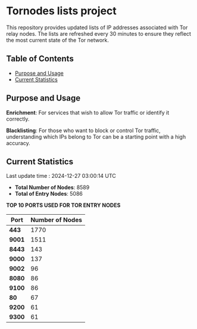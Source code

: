 # Tornodes lists project

This repository provides updated lists of IP addresses associated with Tor relay nodes. The lists are refreshed every 30 minutes to ensure they reflect the most current state of the Tor network.

## Table of Contents

- [Purpose and Usage](#purpose-and-usage)
- [Current Statistics](#current-statistics)


## Purpose and Usage

**Enrichment**: For services that wish to allow Tor traffic or identify it correctly.

**Blacklisting**: For those who want to block or control Tor traffic, understanding which IPs belong to Tor can be a starting point with a high accuracy.

## Current Statistics

Last update time : 2024-12-27 03:00:14 UTC

- **Total Number of Nodes**: 8589
- **Total of Entry Nodes**: 5086

**TOP 10 PORTS USED FOR TOR ENTRY NODES**

| **Port** | **Number of Nodes** |
|------|-----------------|
| **443**   | 1770  |
| **9001**   | 1511  |
| **8443**   | 143  |
| **9000**   | 137  |
| **9002**   | 96  |
| **8080**   | 86  |
| **9100**   | 86  |
| **80**   | 67  |
| **9200**   | 61  |
| **9300**   | 61  |

